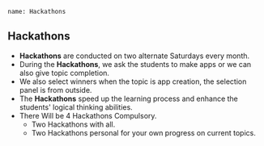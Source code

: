 ```ngMeta
name: Hackathons
```
## Hackathons
- **Hackathons** are conducted on two alternate Saturdays every month.
- During the **Hackathons**, we ask the students to make apps or we can also give topic completion. 
- We also select winners when the topic is app creation, the selection panel is from outside. 
- The **Hackathons** speed up the learning process and enhance the students' logical thinking abilities.
- There Will be 4 Hackathons Compulsory.
     - Two Hackathons with all.
     - Two Hackathons personal for your own progress on current topics.

